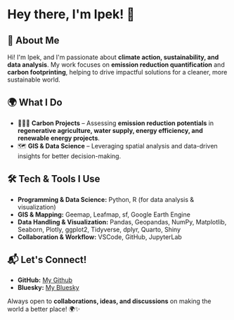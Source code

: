 
# Hey there, I'm Ipek! 👋

## 🌱 About Me
Hi! I'm Ipek, and I'm passionate about **climate action, sustainability, and data analysis**. My work focuses on **emission reduction quantification** and **carbon footprinting**, helping to drive impactful solutions for a cleaner, more sustainable world.

## 🌍 What I Do
- 🌿🚜💦 **Carbon Projects** – Assessing **emission reduction potentials** in **regenerative agriculture, water supply, energy efficiency, and renewable energy projects**.
- 🗺️ **GIS & Data Science** – Leveraging spatial analysis and data-driven insights for better decision-making.

## 🛠️ Tech & Tools I Use
- **Programming & Data Science:** Python, R (for data analysis & visualization)
- **GIS & Mapping:** Geemap, Leafmap, sf, Google Earth Engine
- **Data Handling & Visualization:** Pandas, Geopandas, NumPy, Matplotlib, Seaborn, Plotly, ggplot2, Tidyverse, dplyr, Quarto, Shiny
- **Collaboration & Workflow:** VSCode, GitHub, JupyterLab

## 📬 Let's Connect!
- **GitHub:** [My Github](https://github.com/ipktpz)
- **Bluesky:** [My Bluesky](https://bsky.app/profile/ipktpz.bsky.social)

Always open to **collaborations, ideas, and discussions** on making the world a better place! 🌍✨



